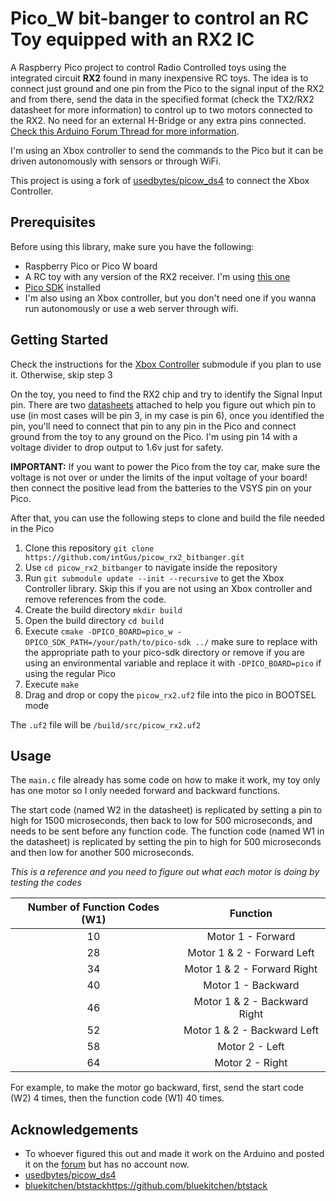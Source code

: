 # Pico_W bit-banger to control an RC Toy equipped with an RX2 IC

A  Raspberry Pico project to control Radio Controlled toys using the integrated circuit **RX2** found in many inexpensive RC toys. The idea is to connect just ground and one pin from the Pico to the signal input of the RX2 and from there, send the data in the specified format (check the TX2/RX2 datasheet for more information) to control up to two motors connected to the RX2. No need for an external H-Bridge or any extra pins connected. [Check this Arduino Forum Thread for more information](https://forum.arduino.cc/t/control-cheap-rc-toy-car-rx2-chip-with-arduino-using-only-one-pin-solved/167268/8).

I'm using an Xbox controller to send the commands to the Pico but it can be driven autonomously with sensors or through WiFi.

This project is using a fork of [usedbytes/picow_ds4](https://github.com/usedbytes/picow_ds4) to connect the Xbox Controller. 

## Prerequisites

Before using this library, make sure you have the following:

- Raspberry Pico or Pico W board
- A RC toy with any version of the RX2 receiver. I'm using [this one](https://a.co/d/gfmupyS)
- [Pico SDK](https://www.raspberrypi.com/documentation/pico-sdk/) installed
- I'm also using an Xbox controller, but you don't need one if you wanna run autonomously or use a web server through wifi.

## Getting Started

Check the instructions for the [Xbox Controller](https://github.com/intGus/picow_xbox_controller) submodule if you plan to use it. Otherwise, skip step 3

On the toy, you need to find the RX2 chip and try to identify the Signal Input pin. There are two [datasheets](https://github.com/intGus/picow_rx2_bitbanger/tree/main/datasheets) attached to help you figure out which pin to use (in most cases will be pin 3, in my case is pin 6),
once you identified the pin, you'll need to connect that pin to any pin in the Pico and connect ground from the toy to any ground on the Pico. I'm using pin 14 with a voltage divider to drop output to 1.6v just for safety.

**IMPORTANT:** If you want to power the Pico from the toy car, make sure the voltage is not over or under the limits of the input voltage of your board! then connect the positive lead from the batteries to the VSYS pin on your Pico.

After that, you can use the following steps  to clone and build the file needed in the Pico

1. Clone this repository `git clone https://github.com/intGus/picow_rx2_bitbanger.git`
2. Use `cd picow_rx2_bitbanger` to navigate inside the repository
3. Run `git submodule update --init --recursive` to get the Xbox Controller library. Skip this if you are not using an Xbox controller and remove references from the code.
4. Create the build directory `mkdir build`
5. Open the build directory `cd build`
6. Execute `cmake -DPICO_BOARD=pico_w -DPICO_SDK_PATH=/your/path/to/pico-sdk ../` make sure to replace with the appropriate path to your pico-sdk directory or remove 
   if you are using an environmental variable and replace it with `-DPICO_BOARD=pico` if using the regular Pico
7. Execute `make`
8. Drag and drop or copy the `picow_rx2.uf2` file into the pico in BOOTSEL mode

The `.uf2` file will be `/build/src/picow_rx2.uf2`

## Usage

The `main.c` file already has some code on how to make it work, my toy only has one motor so I only needed forward and backward functions.

The start code (named W2 in the datasheet) is replicated by setting a pin to high for 1500 microseconds, then back to low for 500 microseconds, and needs to be sent before any function code.
The function code (named W1 in the datasheet) is replicated by setting the pin to high for 500 microseconds and then low for another 500 microseconds.

*This is a reference and you need to figure out what each motor is doing by testing the codes*

| Number of Function Codes (W1) |           Function           |
|:-----------------------------:|:----------------------------:|
|               10              | Motor 1 - Forward            |
|               28              | Motor 1 & 2 - Forward Left   |
|               34              | Motor 1 & 2 - Forward Right  |
|               40              | Motor 1 - Backward           |
|               46              | Motor 1 & 2 - Backward Right |
|               52              | Motor 1 & 2 - Backward Left  |
|               58              | Motor 2 - Left               |
|               64              | Motor 2 - Right              |

For example, to make the motor go backward, first, send the start code (W2) 4 times, then the function code (W1) 40 times.

## Acknowledgements
* To whoever figured this out and made it work on the Arduino and posted it on the [forum](https://forum.arduino.cc/t/control-cheap-rc-toy-car-rx2-chip-with-arduino-using-only-one-pin-solved/167268/8) 
  but has no account now.
* [usedbytes/picow_ds4](https://github.com/usedbytes/picow_ds4)
* [bluekitchen/btstack](https://github.com/bluekitchen/btstack)https://github.com/bluekitchen/btstack